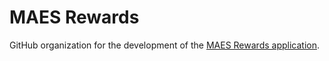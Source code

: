 # MAES Rewards

GitHub organization for the development of the [MAES Rewards application](https://github.com/MAES-Rewards/maes-rewards).
